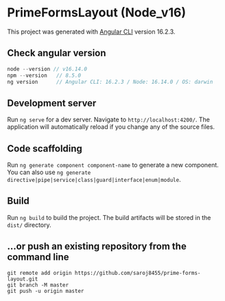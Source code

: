 # PrimeFormsLayout (Node_v16)

This project was generated with [Angular CLI](https://github.com/angular/angular-cli) version 16.2.3.

## Check angular version

```js
node --version // v16.14.0
npm --version   // 8.5.0
ng version      // Angular CLI: 16.2.3 / Node: 16.14.0 / OS: darwin
```

## Development server

Run `ng serve` for a dev server. Navigate to `http://localhost:4200/`. The application will automatically reload if you change any of the source files.

## Code scaffolding

Run `ng generate component component-name` to generate a new component. You can also use `ng generate directive|pipe|service|class|guard|interface|enum|module`.

## Build

Run `ng build` to build the project. The build artifacts will be stored in the `dist/` directory.

## …or push an existing repository from the command line

```git
git remote add origin https://github.com/saroj8455/prime-forms-layout.git
git branch -M master
git push -u origin master
```
